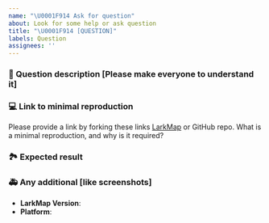 ```yaml
---
name: "\U0001F914 Ask for question"
about: Look for some help or ask question
title: "\U0001F914 [QUESTION]"
labels: Question
assignees: ''
---
```


### 🐛 Question description [Please make everyone to understand it]

### 💻 Link to minimal reproduction

Please provide a link by forking these links [LarkMap](https://codesandbox.io/s/larkmap-issue-template-c9m1hr) or GitHub repo. What is a minimal reproduction, and why is it required?

### 🏞 Expected result

### 🚑 Any additional [like screenshots]

- **LarkMap Version**:
- **Platform**:
